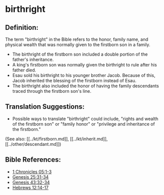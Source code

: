 # birthright #

## Definition: ##

The term "birthright" in the Bible refers to the honor, family name, and physical wealth that was normally given to the firstborn son in a family.

* The birthright of the firstborn son included a double portion of the father's inheritance.
* A king's firstborn son was normally given the birthright to rule after his father died.
* Esau sold his birthright to his younger brother Jacob. Because of this, Jacob inherited the blessing of the firstborn instead of Esau.
* The birthright also included the honor of having the family descendants traced through the firstborn son's line.

## Translation Suggestions: ##

* Possible ways to translate "birthright" could include, "rights and wealth of the firstborn son" or "family honor" or "privilege and inheritance of the firstborn." 
  

(See also: [[../kt/firstborn.md]], [[../kt/inherit.md]], [[../other/descendant.md]])

## Bible References: ##

* [1 Chronicles 05:1-3](en/tn/1ch/help/05/01)
* [Genesis 25:31-34](en/tn/gen/help/25/31)
* [Genesis 43:32-34](en/tn/gen/help/43/32)
* [Hebrews 12:14-17](en/tn/heb/help/12/14)